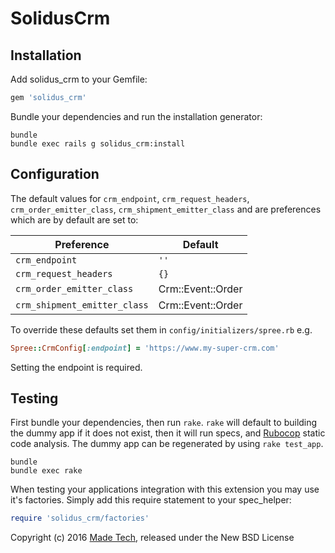 SolidusCrm
==========

Installation
------------

Add solidus_crm to your Gemfile:

```ruby
gem 'solidus_crm'
```

Bundle your dependencies and run the installation generator:

```shell
bundle
bundle exec rails g solidus_crm:install
```

Configuration
-------------
The default values for `crm_endpoint`, `crm_request_headers`, `crm_order_emitter_class`, `crm_shipment_emitter_class` and are preferences which are by default are set to:

| Preference                   | Default           |
|------------------------------|-------------------|
| `crm_endpoint`               | `''`              |
| `crm_request_headers`        | `{}`              |
| `crm_order_emitter_class`    | Crm::Event::Order |
| `crm_shipment_emitter_class` | Crm::Event::Order |

To override these defaults set them in `config/initializers/spree.rb` e.g.

```ruby
Spree::CrmConfig[:endpoint] = 'https://www.my-super-crm.com'
```

Setting the endpoint is required.

Testing
-------

First bundle your dependencies, then run `rake`. `rake` will default to building the dummy app if it does not exist, then it will run specs, and [Rubocop](https://github.com/bbatsov/rubocop) static code analysis. The dummy app can be regenerated by using `rake test_app`.

```shell
bundle
bundle exec rake
```

When testing your applications integration with this extension you may use it's factories.
Simply add this require statement to your spec_helper:

```ruby
require 'solidus_crm/factories'
```

Copyright (c) 2016 [Made Tech](https://www.madetech.com), released under the New BSD License

